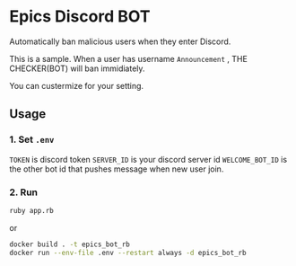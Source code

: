 # Epics Discord BOT

Automatically ban malicious users when they enter Discord.

This is a sample. When a user has username `Announcement` ,
THE CHECKER(BOT) will ban immidiately.

You can custermize for your setting.

## Usage

### 1. Set `.env`

`TOKEN` is discord token
`SERVER_ID` is your discord server id
`WELCOME_BOT_ID` is the other bot id that pushes message when new user join.

### 2. Run
```bash
ruby app.rb
```


or



```bash
docker build . -t epics_bot_rb
docker run --env-file .env --restart always -d epics_bot_rb
```